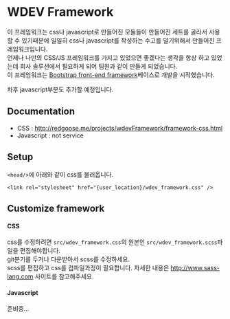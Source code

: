 WDEV Framework
====

이 프레임워크는 css나 javascript로 만들어진 모듈들이 만들어진 세트를 골라서 사용할 수 있기때문에 일일히 css나 javascript를 작성하는 수고를 덜기위해서 만들어진 프레임워크입니다.  
언제나 나만의 CSS/JS 프레임워크를 가지고 있었으면 좋겠다는 생각을 항상 하고 있었는데 회사 솔루션에서 필요하게 되어 팀원과 같이 만들게 되었습니다.  
이 프레임워크는 [Bootstrap front-end framework](http://getbootstrap.com)베이스로 개발을 시작했습니다.

차후 javascript부분도 추가할 예정입니다.


## Documentation

* CSS : http://redgoose.me/projects/wdevFramework/framework-css.html
* Javascript : not service

## Setup

`<head/>`에 아래와 같이 css를 불러옵니다.

```
<link rel="stylesheet" href="{user_location}/wdev_framework.css" />
```

## Customize framework

#### CSS
css를 수정하려면 `src/wdev_framework.css`의 원본인 `src/wdev_framework.scss`파일을 편집해야합니다.  
git분기를 두거나 다운받아서 scss를 수정하세요.  
scss를 편집하고 css를 컴파일과정이 필요합니다. 자세한 내용은 http://www.sass-lang.com 사이트를 참고해주세요.

#### Javascript
준비중...
